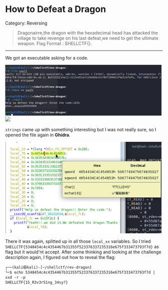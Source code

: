 # How to Defeat a Dragon

Category: Reversing
> Dragonairre,the dragon with the hexadecimal head has attacked the village to take revenge on his last defeat,we need to get the ultimate weapon. Flag Format : SHELLCTF{}.

---

We got an executable asking for a code.

<img src="../screenshots/Pasted image 20220812215620.png" width=500>

<img src="../screenshot/Pasted image 20220812215828.png" width=500>

`strings` came up with something interesting but I was not really sure, so I opened the file again in **Ghidra**.

<img src="../screenshots/Pasted image 20220812220513.png" width=500>

There it was again, splitted up in all those `local_xx` variables. So I tried `SHELLCTF{5348454c4c4354467b31355f523376337235316e675f333473793f7d}` as flag but it would'nt accept. After some thinking and looking at the challenge description again, I figured out how to reveal the flag: 

```
┌──(kali㉿kali)-[~/shellctf/rev-dragon]
└─$ echo 5348454c4c4354467b31355f523376337235316e675f333473793f7d | xxd -r -p
SHELLCTF{15_R3v3r51ng_34sy?} 
```
